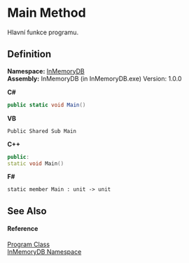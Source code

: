 # Main Method


Hlavní funkce programu.



## Definition
**Namespace:** <a href="InMemoryDB/Help/044e8d7f-0f94-a8b4-bd65-529f6359fdf7">InMemoryDB</a>  
**Assembly:** InMemoryDB (in InMemoryDB.exe) Version: 1.0.0

**C#**
``` C#
public static void Main()
```
**VB**
``` VB
Public Shared Sub Main
```
**C++**
``` C++
public:
static void Main()
```
**F#**
``` F#
static member Main : unit -> unit 
```



## See Also


#### Reference
<a href="InMemoryDB/Help/dd104f96-249b-6ed8-8b7f-52cffe66f83b">Program Class</a>  
<a href="InMemoryDB/Help/044e8d7f-0f94-a8b4-bd65-529f6359fdf7">InMemoryDB Namespace</a>  
